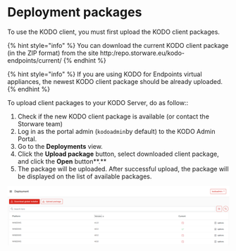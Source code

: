 # Deployment packages

To use the KODO client, you must first upload the KODO client packages.

{% hint style="info" %}
You can download the current KODO client package \(in the ZIP format\) from the site http:/repo.storware.eu/kodo-endpoints/current/
{% endhint %}

{% hint style="info" %}
If you are using KODO for Endpoints virtual appliances, the newest KODO client package should be already uploaded.
{% endhint %}

To upload client packages to your KODO Server,  do as follow::

1. Check if the new KODO client package is available \(or contact the Storware team\)
2. Log in as the portal admin \(`kodoadmin`by default\) to the KODO Admin Portal.
3. Go to the **Deployments** view.
4. Click the **Upload package** button, select downloaded client package, and click the **Open** button**.**
5. The package will be uploaded. After successful upload, the package will be displayed on the list of available packages.

![](../../.gitbook/assets/image%20%2898%29.png)



